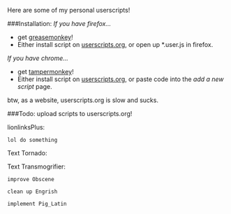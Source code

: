 Here are some of my personal userscripts!

###Installation:
*If you have firefox...*
- get [greasemonkey](https://addons.mozilla.org/en-US/firefox/addon/greasemonkey/)!
- Either install script on [userscripts.org](userscripts.org), or open up *.user.js in firefox.

*If you have chrome...*
- get [tampermonkey](https://chrome.google.com/webstore/detail/tampermonkey/dhdgffkkebhmkfjojejmpbldmpobfkfo?hl=en)!
- Either install script on [userscripts.org](userscripts.org), or paste code into the *add a new script* page.

btw, as a website, userscripts.org is slow and sucks.

###Todo:
	upload scripts to userscripts.org!

lionlinksPlus:

	lol do something

Text Tornado:

Text Transmogrifier:

	improve Obscene

	clean up Engrish

	implement Pig_Latin
